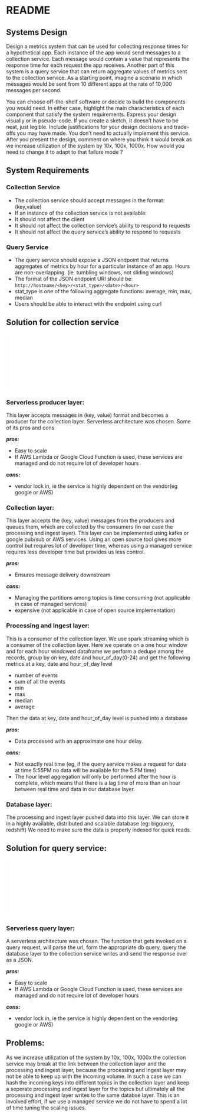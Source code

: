 # README

## Systems Design
Design a metrics system that can be used for collecting response times for a hypothetical app.
Each instance of the app would send messages to a collection service. Each message would
contain a value that represents the response time for each request the app receives. Another
part of this system is a query service that can return aggregate values of metrics sent to the
collection service. As a starting point, imagine a scenario in which messages would be sent from 10 different apps
at the rate of 10,000 messages per second.

You can choose off-the-shelf software or decide to build the components you would need. In
either case, highlight the main characteristics of each component that satisfy the system
requirements.
Express your design visually or in pseudo-code. If you create a sketch, it doesn’t have to be
neat, just legible. Include justifications for your design decisions and trade-offs you may have
made. You don’t need to actually implement this service​.
After you present the design, comment on where you think it would break as we increase
utilization of the system by 10x, 100x, 1000x. How would you need to change it to adapt to that
failure mode ?

## System Requirements

### Collection Service
* The collection service should accept messages in the format: (key,value)
* If an instance of the collection service is not available:
* It should not affect the client
* It should not affect the collection service’s ability to respond to requests
* It should not affect the query service’s ability to respond to requests

### Query Service
* The query service should expose a JSON endpoint that returns aggregates of metrics by
hour for a particular instance of an app. Hours are non-overlapping. (ie. tumbling
windows, not sliding windows)
* The format of the JSON endpoint URI should be: ```http://hostname/<key>/<stat_type>/<date>/<hour>```
* stat_type is one of the following aggregate functions: average, min, max, median
* Users should be able to interact with the endpoint using curl

## Solution for collection service
![Design Doc](./collection_service.pdf)

### Serverless producer layer:
This layer accepts messages in (key, value) format and becomes a producer for the collection layer. Serverless architecture was chosen. Some of its pros and cons

***pros:***
* Easy to scale
* If AWS Lambda or Google Cloud Function is used, these services are managed and do not require lot of developer hours

***cons:***
* vendor lock in, ie the service is highly dependent on the vendor(eg google or AWS)

### Collection layer:
This layer accepts the (key, value) messages from the producers and queues them, which are collected by the consumers (in our case the processing and ingest layer). This layer can be implemented using kafka or google pub/sub or AWS services. Using an open source tool gives more control but requires lot of developer time, whereas using a managed service requires less developer time but provides us less control.

***pros:***
* Ensures message delivery downstream

***cons:***
* Managing the partitions among topics is time consuming (not applicable in case of managed services)
* expensive (not applicable in case of open source implementation)

### Processing and Ingest layer:
This is a consumer of the collection layer. We use spark streaming which is a consumer of the collection layer. Here we operate on a one hour window and for each hour windowed dataframe we perform a dedupe among the records, group by on key, date and hour_of_day(0-24) and get the following metrics at a key, date and hour_of_day level
* number of events
* sum of all the events
* min 
* max
* median
* average

Then the data at key, date and hour_of_day level is pushed into a database

***pros:***
* Data processed with an approximate one hour delay.

***cons:***
* Not exactly real time (eg, if the query service makes a request for data at time 5:55PM no data will be available for the 5 PM time)
* The hour level aggregation will only be performed after the hour is complete, which means that there is a lag time of more than an hour between real time and data in our database layer.

### Database layer:
The processing and ingest layer pushed data into this layer. We can store it in a highly available, distributed and scalable database (eg: bigquery, redshift) We need to make sure the data is properly indexed for quick reads.

## Solution for query service:
![Design Doc](./query_service.pdf)

### Serverless query layer:
A serverless architecture was chosen. The function that gets invoked on a query request, will parse the url, form the appropriate db query, query the database layer to the collection service writes and send the response over as a JSON.

***pros:***
* Easy to scale
* If AWS Lambda or Google Cloud Function is used, these services are managed and do not require lot of developer hours

***cons:***
* vendor lock in, ie the service is highly dependent on the vendor(eg google or AWS)


## Problems:
As we increase utilization of the system by 10x, 100x, 1000x the collection service may break at the link between the collection layer and the processing and ingest layer, because the processing and ingest layer may not be able to keep up with the incoming volume. In such a case we can hash the incoming keys into different topics in the collection layer and keep a seperate processing and ingest layer for the topics but ultimately all the processing and ingest layer writes to the same databse layer. This is an involved effort, if we use a managed service we do not have to spend a lot of time tuning the scaling issues.

